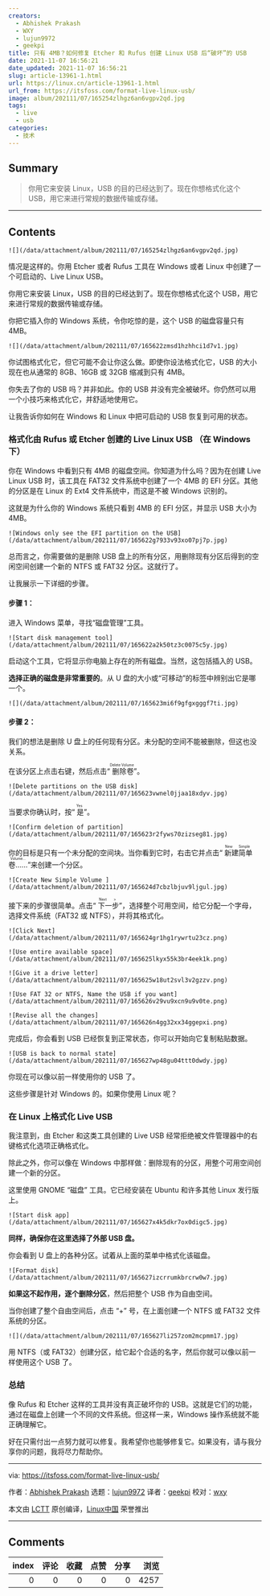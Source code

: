 ```yaml
---
creators:
  - Abhishek Prakash
  - WXY
  - lujun9972
  - geekpi
title: 只有 4MB？如何修复 Etcher 和 Rufus 创建 Linux USB 后“破坏”的 USB
date: 2021-11-07 16:56:21
date_updated: 2021-11-07 16:56:21
slug: article-13961-1.html
url: https://linux.cn/article-13961-1.html
url_from: https://itsfoss.com/format-live-linux-usb/
image: album/202111/07/165254zlhgz6an6vgpv2qd.jpg
tags:
  - live
  - usb
categories:
  - 技术
---
```


## Summary

> 你用它来安装 Linux，USB 的目的已经达到了。现在你想格式化这个 USB，用它来进行常规的数据传输或存储。

***

<!-- more -->

## Contents

`![](/data/attachment/album/202111/07/165254zlhgz6an6vgpv2qd.jpg)`

情况是这样的。你用 Etcher 或者 Rufus 工具在 Windows 或者 Linux 中创建了一个可启动的、Live Linux USB。

你用它来安装 Linux，USB 的目的已经达到了。现在你想格式化这个 USB，用它来进行常规的数据传输或存储。

你把它插入你的 Windows 系统，令你吃惊的是，这个 USB 的磁盘容量只有 4MB。

`![](/data/attachment/album/202111/07/165622zmsd1hzhhci1d7v1.jpg)`

你试图格式化它，但它可能不会让你这么做。即使你设法格式化它，USB 的大小现在也从通常的 8GB、16GB 或 32GB 缩减到只有 4MB。

你失去了你的 USB 吗？并非如此。你的 USB 并没有完全被破坏。你仍然可以用一个小技巧来格式化它，并舒适地使用它。

让我告诉你如何在 Windows 和 Linux 中把可启动的 USB 恢复到可用的状态。

### 格式化由 Rufus 或 Etcher 创建的 Live Linux USB （在 Windows 下）

你在 Windows 中看到只有 4MB 的磁盘空间。你知道为什么吗？因为在创建 Live Linux USB 时，该工具在 FAT32 文件系统中创建了一个 4MB 的 EFI 分区。其他的分区是在 Linux 的 Ext4 文件系统中，而这是不被 Windows 识别的。

这就是为什么你的 Windows 系统只看到 4MB 的 EFI 分区，并显示 USB 大小为 4MB。

`![Windows only see the EFI partition on the USB](/data/attachment/album/202111/07/165622g7933v93xo07pj7p.jpg)`

总而言之，你需要做的是删除 USB 盘上的所有分区，用删除现有分区后得到的空闲空间创建一个新的 NTFS 或 FAT32 分区。这就行了。

让我展示一下详细的步骤。

#### 步骤 1：

进入 Windows 菜单，寻找“磁盘管理”工具。

`![Start disk management tool](/data/attachment/album/202111/07/165622a2k50tz3c0075c5y.jpg)`

启动这个工具，它将显示你电脑上存在的所有磁盘。当然，这包括插入的 USB。

**选择正确的磁盘是非常重要的**。从 U 盘的大小或“可移动”的标签中辨别出它是哪一个。

`![](/data/attachment/album/202111/07/165623mi6f9gfgxgggf7ti.jpg)`

#### 步骤 2：

我们的想法是删除 U 盘上的任何现有分区。未分配的空间不能被删除，但这也没关系。

在该分区上点击右键，然后点击“<ruby> 删除卷 <rt>  Delete Volume </rt></ruby>”。

`![Delete partitions on the USB disk](/data/attachment/album/202111/07/165623vwnel0jjaa18xdyv.jpg)`

当要求你确认时，按“<ruby> 是 <rt>  Yes </rt></ruby>”。

`![Confirm deletion of partition](/data/attachment/album/202111/07/165623r2fyws70zizseg81.jpg)`

你的目标是只有一个未分配的空间块。当你看到它时，右击它并点击“<ruby> 新建简单卷…… <rt>  New Simple Volume... </rt></ruby>”来创建一个分区。

`![Create New Simple Volume ](/data/attachment/album/202111/07/165624d7cbzlbjuv9ljgul.jpg)`

接下来的步骤很简单。点击“<ruby> 下一步 <rt>  Next &gt; </rt></ruby>”，选择整个可用空间，给它分配一个字母，选择文件系统（FAT32 或 NTFS），并将其格式化。

`![Click Next](/data/attachment/album/202111/07/165624gr1hg1rywrtu23cz.png)`

`![Use entire available space](/data/attachment/album/202111/07/165625lkyx55k3br4eek1k.png)`

`![Give it a drive letter](/data/attachment/album/202111/07/165625w18ut2svl3v2gzzv.png)`

`![Use FAT 32 or NTFS, Name the USB if you want](/data/attachment/album/202111/07/165626v29vu9xcn9u9v0te.png)`

`![Revise all the changes](/data/attachment/album/202111/07/165626n4gg32xx34ggepxi.png)`

完成后，你会看到 USB 已经恢复到正常状态，你可以开始向它复制粘贴数据。

`![USB is back to normal state](/data/attachment/album/202111/07/165627wp48gu04ttt0dwdy.jpg)`

你现在可以像以前一样使用你的 USB 了。

这些步骤是针对 Windows 的。如果你使用 Linux 呢？

### 在 Linux 上格式化 Live USB

我注意到，由 Etcher 和这类工具创建的 Live USB 经常拒绝被文件管理器中的右键格式化选项正确格式化。

除此之外，你可以像在 Windows 中那样做：删除现有的分区，用整个可用空间创建一个新的分区。

这里使用 GNOME “磁盘” 工具。它已经安装在 Ubuntu 和许多其他 Linux 发行版上。

`![Start disk app](/data/attachment/album/202111/07/165627x4k5dkr7ox0digc5.jpg)`

**同样，确保你在这里选择了外部 USB 盘。**

你会看到 U 盘上的各种分区。试着从上面的菜单中格式化该磁盘。

`![Format disk](/data/attachment/album/202111/07/165627izcrrumkbrcrw0w7.jpg)`

**如果这不起作用，逐个删除分区**，然后把整个 USB 作为自由空间。

当你创建了整个自由空间后，点击 “+” 号，在上面创建一个 NTFS 或 FAT32 文件系统的分区。

`![](/data/attachment/album/202111/07/165627li257zom2mcpmm17.jpg)`

用 NTFS（或 FAT32）创建分区，给它起个合适的名字，然后你就可以像以前一样使用这个 USB 了。

### 总结

像 Rufus 和 Etcher 这样的工具并没有真正破坏你的 USB。这就是它们的功能，通过在磁盘上创建一个不同的文件系统。但这样一来，Windows 操作系统就不能正确理解它。

好在只需付出一点努力就可以修复。我希望你也能够修复它。如果没有，请与我分享你的问题，我将尽力帮助你。

---

via: <https://itsfoss.com/format-live-linux-usb/>

作者：[Abhishek Prakash](https://itsfoss.com/author/abhishek/) 选题：[lujun9972](https://github.com/lujun9972) 译者：[geekpi](https://github.com/geekpi) 校对：[wxy](https://github.com/wxy)

本文由 [LCTT](https://github.com/LCTT/TranslateProject) 原创编译，[Linux中国](https://linux.cn/) 荣誉推出

***

## Comments


|   index |   评论 |   收藏 |   点赞 |   分享 |   浏览 |
|--------:|-------:|-------:|-------:|-------:|-------:|
|       0 |      0 |      0 |      0 |      0 |   4257 |
